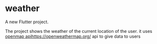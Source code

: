 # weather

A new Flutter project.

The project shows the weather of the current location of the user. it uses [openmap api](https://openweathermap.org/)https://openweathermap.org/ api to give data to users 
